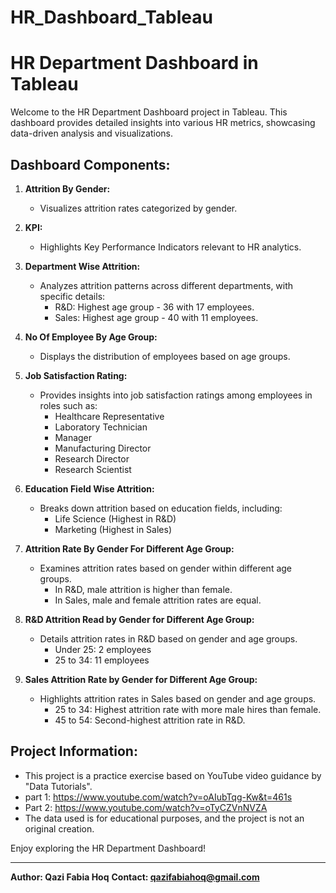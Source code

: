# HR_Dashboard_Tableau
# HR Department Dashboard in Tableau

Welcome to the HR Department Dashboard project in Tableau. This dashboard provides detailed insights into various HR metrics, showcasing data-driven analysis and visualizations.

## Dashboard Components:

1. **Attrition By Gender:**
   - Visualizes attrition rates categorized by gender.

2. **KPI:**
   - Highlights Key Performance Indicators relevant to HR analytics.

3. **Department Wise Attrition:**
   - Analyzes attrition patterns across different departments, with specific details:
     - R&D: Highest age group - 36 with 17 employees.
     - Sales: Highest age group - 40 with 11 employees.

4. **No Of Employee By Age Group:**
   - Displays the distribution of employees based on age groups.

5. **Job Satisfaction Rating:**
   - Provides insights into job satisfaction ratings among employees in roles such as:
     - Healthcare Representative
     - Laboratory Technician
     - Manager
     - Manufacturing Director
     - Research Director
     - Research Scientist

6. **Education Field Wise Attrition:**
   - Breaks down attrition based on education fields, including:
     - Life Science (Highest in R&D)
     - Marketing (Highest in Sales)

7. **Attrition Rate By Gender For Different Age Group:**
   - Examines attrition rates based on gender within different age groups.
     - In R&D, male attrition is higher than female.
     - In Sales, male and female attrition rates are equal.

8. **R&D Attrition Read by Gender for Different Age Group:**
   - Details attrition rates in R&D based on gender and age groups.
     - Under 25: 2 employees
     - 25 to 34: 11 employees

9. **Sales Attrition Rate by Gender for Different Age Group:**
   - Highlights attrition rates in Sales based on gender and age groups.
     - 25 to 34: Highest attrition rate with more male hires than female.
     - 45 to 54: Second-highest attrition rate in R&D.

## Project Information:

- This project is a practice exercise based on YouTube video guidance by "Data Tutorials".
- part 1: https://www.youtube.com/watch?v=oAIubTqg-Kw&t=461s
- Part 2: https://www.youtube.com/watch?v=oTyCZVnNVZA
- The data used is for educational purposes, and the project is not an original creation.

Enjoy exploring the HR Department Dashboard!

---

**Author: Qazi Fabia Hoq**
**Contact: qazifabiahoq@gmail.com**

